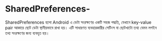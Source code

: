 # SharedPreferences-
SharedPreferences হলো Android এ ডেটা সংরক্ষণের একটি সহজ পদ্ধতি, যেখানে key-value pair আকারে ছোট ডেটা স্থানীয়ভাবে রাখা হয়। এটি সাধারণত ব্যবহারকারীর সেটিংস বা ছোটখাটো তথ্য যেমন লগইন তথ্য সংরক্ষণের জন্য ব্যবহৃত হয়।



